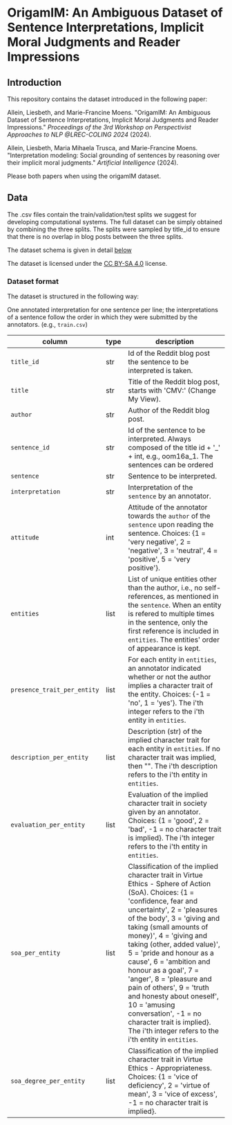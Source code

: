 # OrigamIM: An Ambiguous Dataset of Sentence Interpretations, Implicit Moral Judgments and Reader Impressions

## Introduction

This repository contains the dataset introduced in the following paper:

Allein, Liesbeth, and Marie-Francine Moens. "OrigamIM: An Ambiguous Dataset of Sentence Interpretations, Implicit Moral Judgments and Reader Impressions."  _Proceedings of the 3rd Workshop on Perspectivist Approaches to NLP @LREC-COLING 2024_ (2024).

Allein, Liesbeth, Maria Mihaela Trusca, and Marie-Francine Moens. "Interpretation modeling: Social grounding of sentences by reasoning over their implicit moral judgments." _Artificial Intelligence_ (2024).

Please both papers when using the origamIM dataset.

## Data

The .csv files contain the train/validation/test splits we suggest for developing computational systems. The full dataset can be simply obtained by combining the three splits. The splits were sampled by title_id to ensure that there is no overlap in blog posts between the three splits. 

The dataset schema is given in detail [below](#dataset-format)

The dataset is licensed under the [CC BY-SA 4.0](https://creativecommons.org/licenses/by-sa/4.0/) license.


### Dataset format

The dataset is structured in the following way:

One annotated interpretation for one sentence per line; the interpretations of a sentence follow the order in which they were submitted by the annotators. (e.g., `train.csv`)

column | type | description
--- | --- | ---
`title_id` | str | Id of the Reddit blog post the sentence to be interpreted is taken.
`title` | str | Title of the Reddit blog post, starts with 'CMV:' (Change My View).
`author`| str | Author of the Reddit blog post.
`sentence_id` | str | Id of the sentence to be interpreted. Always composed of the title id + '_' + int, e.g., oom16a_1. The sentences can be ordered 
`sentence` | str | Sentence to be interpreted.
`interpretation` | str | Interpretation of the `sentence` by an annotator.
`attitude` | int | Attitude of the annotator towards the `author` of the `sentence` upon reading the sentence. Choices: {1 = 'very negative', 2 = 'negative', 3 = 'neutral', 4 = 'positive', 5 = 'very positive'}.
`entities` | list | List of unique entities other than the author, i.e., no self-references, as mentioned in the `sentence`. When an entity is refered to multiple times in the sentence, only the first reference is included in `entities`. The entities' order of appearance is kept.
`presence_trait_per_entity` | list | For each entity in `entities`, an annotator indicated whether or not the author implies a character trait of the entity. Choices: {-1 = 'no', 1 = 'yes'}. The i'th integer refers to the i'th entity in `entities`.
`description_per_entity` | list | Description (str) of the implied character trait for each entity in `entities`. If no character trait was implied, then "". The i'th description refers to the i'th entity in `entities`.
`evaluation_per_entity` | list | Evaluation of the implied character trait in society given by an annotator. Choices: {1 = 'good', 2 = 'bad', -1 = no character trait is implied}. The i'th integer refers to the i'th entity in `entities`.
`soa_per_entity` | list | Classification of the implied character trait in Virtue Ethics - Sphere of Action (SoA). Choices: {1 = 'confidence, fear and uncertainty', 2 = 'pleasures of the body', 3 = 'giving and taking (small amounts of money)', 4 = 'giving and taking (other, added value)', 5 = 'pride and honour as a cause', 6 = 'ambition and honour as a goal', 7 = 'anger', 8 = 'pleasure and pain of others', 9 = 'truth and honesty about oneself', 10 = 'amusing conversation', -1 = no character trait is implied}. The i'th integer refers to the i'th entity in `entities`.
`soa_degree_per_entity` | list | Classification of the implied character trait in Virtue Ethics - Appropriateness. Choices: {1 = 'vice of deficiency', 2 = 'virtue of mean', 3 = 'vice of excess', -1 = no character trait is implied}.


